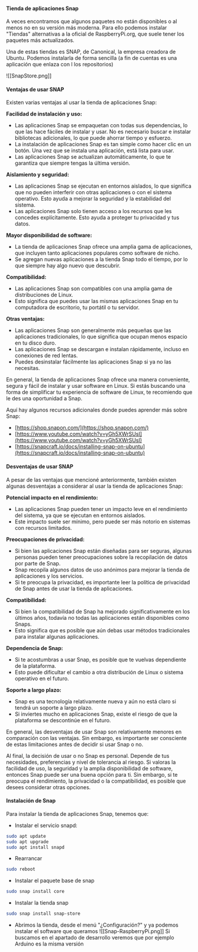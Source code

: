 #### Tienda de aplicaciones Snap

A veces encontramos que algunos paquetes no están disponibles o al menos no en su versión más moderna. Para ello podemos instalar "Tiendas" alternativas a la oficial de RaspberryPi.org, que suele tener los paquetes más actualizados.

Una de estas tiendas es SNAP, de Canonical, la empresa creadora de Ubuntu. Podemos instalarla de forma sencilla (a fin de cuentas es una aplicación que enlaza con l los repositorios) 

![[SnapStore.png]]

#### Ventajas de usar SNAP

Existen varias ventajas al usar la tienda de aplicaciones Snap:

**Facilidad de instalación y uso:**

- Las aplicaciones Snap se empaquetan con todas sus dependencias, lo que las hace fáciles de instalar y usar. No es necesario buscar e instalar bibliotecas adicionales, lo que puede ahorrar tiempo y esfuerzo.
- La instalación de aplicaciones Snap es tan simple como hacer clic en un botón. Una vez que se instala una aplicación, está lista para usar.
- Las aplicaciones Snap se actualizan automáticamente, lo que te garantiza que siempre tengas la última versión.

**Aislamiento y seguridad:**

- Las aplicaciones Snap se ejecutan en entornos aislados, lo que significa que no pueden interferir con otras aplicaciones o con el sistema operativo. Esto ayuda a mejorar la seguridad y la estabilidad del sistema.
- Las aplicaciones Snap solo tienen acceso a los recursos que les concedes explícitamente. Esto ayuda a proteger tu privacidad y tus datos.

**Mayor disponibilidad de software:**

- La tienda de aplicaciones Snap ofrece una amplia gama de aplicaciones, que incluyen tanto aplicaciones populares como software de nicho.
- Se agregan nuevas aplicaciones a la tienda Snap todo el tiempo, por lo que siempre hay algo nuevo que descubrir.

**Compatibilidad:**

- Las aplicaciones Snap son compatibles con una amplia gama de distribuciones de Linux.
- Esto significa que puedes usar las mismas aplicaciones Snap en tu computadora de escritorio, tu portátil o tu servidor.

**Otras ventajas:**

- Las aplicaciones Snap son generalmente más pequeñas que las aplicaciones tradicionales, lo que significa que ocupan menos espacio en tu disco duro.
- Las aplicaciones Snap se descargan e instalan rápidamente, incluso en conexiones de red lentas.
- Puedes desinstalar fácilmente las aplicaciones Snap si ya no las necesitas.

En general, la tienda de aplicaciones Snap ofrece una manera conveniente, segura y fácil de instalar y usar software en Linux. Si estás buscando una forma de simplificar tu experiencia de software de Linux, te recomiendo que le des una oportunidad a Snap.

Aquí hay algunos recursos adicionales donde puedes aprender más sobre Snap:

- [https://shop.snapon.com/](https://shop.snapon.com/)
- [https://www.youtube.com/watch?v=yGh5XWrSUsI](https://www.youtube.com/watch?v=yGh5XWrSUsI)
- [https://snapcraft.io/docs/installing-snap-on-ubuntu](https://snapcraft.io/docs/installing-snap-on-ubuntu)

#### Desventajas de usar SNAP

A pesar de las ventajas que mencioné anteriormente, también existen algunas desventajas a considerar al usar la tienda de aplicaciones Snap:

**Potencial impacto en el rendimiento:**

- Las aplicaciones Snap pueden tener un impacto leve en el rendimiento del sistema, ya que se ejecutan en entornos aislados.
- Este impacto suele ser mínimo, pero puede ser más notorio en sistemas con recursos limitados.

**Preocupaciones de privacidad:**

- Si bien las aplicaciones Snap están diseñadas para ser seguras, algunas personas pueden tener preocupaciones sobre la recopilación de datos por parte de Snap.
- Snap recopila algunos datos de uso anónimos para mejorar la tienda de aplicaciones y los servicios.
- Si te preocupa la privacidad, es importante leer la política de privacidad de Snap antes de usar la tienda de aplicaciones.

**Compatibilidad:**

- Si bien la compatibilidad de Snap ha mejorado significativamente en los últimos años, todavía no todas las aplicaciones están disponibles como Snaps.
- Esto significa que es posible que aún debas usar métodos tradicionales para instalar algunas aplicaciones.

**Dependencia de Snap:**

- Si te acostumbras a usar Snap, es posible que te vuelvas dependiente de la plataforma.
- Esto puede dificultar el cambio a otra distribución de Linux o sistema operativo en el futuro.

**Soporte a largo plazo:**

- Snap es una tecnología relativamente nueva y aún no está claro si tendrá un soporte a largo plazo.
- Si inviertes mucho en aplicaciones Snap, existe el riesgo de que la plataforma se descontinúe en el futuro.

En general, las desventajas de usar Snap son relativamente menores en comparación con las ventajas. Sin embargo, es importante ser consciente de estas limitaciones antes de decidir si usar Snap o no.

Al final, la decisión de usar o no Snap es personal. Depende de tus necesidades, preferencias y nivel de tolerancia al riesgo. Si valoras la facilidad de uso, la seguridad y la amplia disponibilidad de software, entonces Snap puede ser una buena opción para ti. Sin embargo, si te preocupa el rendimiento, la privacidad o la compatibilidad, es posible que desees considerar otras opciones.

#### Instalación de Snap

Para instalar la tienda de aplicaciones Snap, tenemos que:

* Instalar el servicio snapd:
```sh
sudo apt update
sudo apt upgrade
sudo apt install snapd
```
* Rearrancar
```bash
sudo reboot 
```
* Instalar el paquete base de snap
```bash
sudo snap install core
```
* Instalar la tienda snap
```bash
sudo snap install snap-store
```
* Abrimos la tienda, desde el menú "¿Configuración?" y ya podemos instalar el software que queramos
	![[Snap-RaspberryPi.png]]
	Si buscamos en el apartado de desarrollo veremos que por ejemplo Arduino es la misma versión